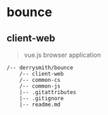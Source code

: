 # bounce

## client-web
> vue.js browser application

```
/-- derrysmith/bounce
	/-- client-web
	/-- common-cs
	/-- common-js
	|-- .gitattributes
	|-- .gitignore
	|-- readme.md
```